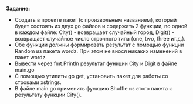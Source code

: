 **Задание:**
- Создать в проекте пакет (с произвольным названием), который будет состоять из двух go файлов и содержать 2 функции, по одной в каждом файле:
City() - возвращает случайный город,
Digit() - возвращает случайное число строчного типа (one, two, three ит.д.).
- Обе функции должны формировать результат с помощью функции Random из пакета wordz. При этом не внося никаких изменений в пакет wordz.
- Вывести через fmt.Println результат функции City и Digit в файле main.go
- С помощью утилиты go get, установить пакет для работы со строками xstrings.
- В файле main.go применить функцию Shuffle из этого пакета к результату функции City().